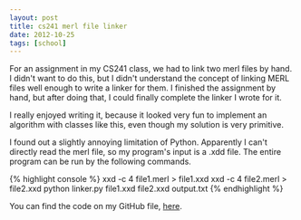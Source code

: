 ```yaml
---
layout: post
title: cs241 merl file linker
date: 2012-10-25
tags: [school]
---
```


<p>
	For an assignment in my CS241 class, we had to link two merl files by hand. I didn't want to do this, but I didn't understand the concept of linking MERL files well enough to write a linker for them. I finished the assignment by hand, but after doing that, I could finally complete the linker I wrote for it.
</p>

<p>
	I really enjoyed writing it, because it looked very fun to implement an algorithm with classes like this, even though my solution is very primitive.
</p>

<p>
	I found out a slightly annoying limitation of Python. Apparently I can't directly read the merl file, so my program's input is a .xdd file. The entire program can be run by the following commands.
</p>

<p>
{% highlight console %}
xxd -c 4 file1.merl > file1.xxd
xxd -c 4 file2.merl > file2.xxd
python linker.py file1.xxd file2.xxd output.txt
{% endhighlight %}
</p>

<p>
	You can find the code on my GitHub file, <a href="https://github.com/Blisse/MERL-Linker">here</a>.
</p>